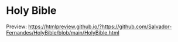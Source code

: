 # Holy Bible

Preview: https://htmlpreview.github.io/?https://github.com/Salvador-Fernandes/HolyBible/blob/main/HolyBible.html
